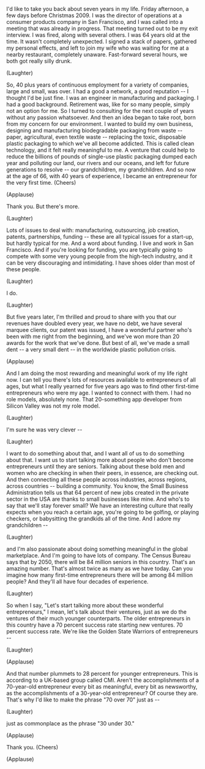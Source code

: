 
I&#39;d like to take you back
about seven years in my life.
Friday afternoon,
a few days before Christmas 2009.
I was the director of operations
at a consumer products company
in San Francisco,
and I was called into a meeting
that was already in progress.
That meeting turned out
to be my exit interview.
I was fired, along with several others.
I was 64 years old at the time.
It wasn&#39;t completely unexpected.
I signed a stack of papers,
gathered my personal effects,
and left to join my wife
who was waiting for me
at a nearby restaurant,
completely unaware.
Fast-forward several hours,
we both got really silly drunk.

(Laughter)

So, 40 plus years of continuous employment
for a variety of companies,
large and small,
was over.
I had a good a network,
a good reputation --
I thought I&#39;d be just fine.
I was an engineer
in manufacturing and packaging.
I had a good background.
Retirement was, like for so many people,
simply not an option for me.
So I turned to consulting
for the next couple of years
without any passion whatsoever.
And then an idea began to take root,
born from my concern for our environment.
I wanted to build my own business,
designing and manufacturing
biodegradable packaging from waste --
paper, agricultural, even textile waste --
replacing the toxic,
disposable plastic packaging
to which we&#39;ve all become addicted.
This is called clean technology,
and it felt really meaningful to me.
A venture that could help to reduce
the billions of pounds
of single-use plastic packaging
dumped each year
and polluting our land,
our rivers and our oceans,
and left for future
generations to resolve --
our grandchildren,
my grandchildren.
And so now at the age of 66,
with 40 years of experience,
I became an entrepreneur
for the very first time.
(Cheers)

(Applause)

Thank you.
But there&#39;s more.

(Laughter)


Lots of issues to deal with:
manufacturing, outsourcing, job creation,
patents, partnerships, funding --
these are all typical
issues for a start-up,
but hardly typical for me.
And a word about funding.
I live and work in San Francisco.
And if you&#39;re looking for funding,
you are typically going to compete
with some very young people
from the high-tech industry,
and it can be very discouraging
and intimidating.
I have shoes older
than most of these people.

(Laughter)

I do.

(Laughter)

But five years later,
I&#39;m thrilled and proud to share with you
that our revenues have doubled every year,
we have no debt,
we have several marquee clients,
our patent was issued,
I have a wonderful partner
who&#39;s been with me
right from the beginning,
and we&#39;ve won more than 20 awards
for the work that we&#39;ve done.
But best of all,
we&#39;ve made a small dent --
a very small dent --
in the worldwide plastic pollution crisis.

(Applause)

And I am doing the most rewarding
and meaningful work of my life right now.
I can tell you there&#39;s lots of resources
available to entrepreneurs of all ages,
but what I really yearned for
five years ago
was to find other first-time entrepreneurs
who were my age.
I wanted to connect with them.
I had no role models, absolutely none.
That 20-something app developer
from Silicon Valley
was not my role model.

(Laughter)

I&#39;m sure he was very clever --

(Laughter)

I want to do something about that,
and I want all of us
to do something about that.
I want us to start talking more
about people who don&#39;t become
entrepreneurs until they are seniors.
Talking about these bold
men and women who are checking in
when their peers, in essence,
are checking out.
And then connecting all these people
across industries, across regions,
across countries --
building a community.
You know, the Small Business
Administration tells us
that 64 percent of new jobs
created in the private sector in the USA
are thanks to small businesses like mine.
And who&#39;s to say
that we&#39;ll stay forever small?
We have an interesting culture
that really expects
when you reach a certain age,
you&#39;re going to be golfing,
or playing checkers,
or babysitting the grandkids
all of the time.
And I adore my grandchildren --

(Laughter)

and I&#39;m also passionate
about doing something meaningful
in the global marketplace.
And I&#39;m going to have lots of company.
The Census Bureau says that by 2050,
there will be 84 million seniors
in this country.
That&#39;s an amazing number.
That&#39;s almost twice as many
as we have today.
Can you imagine how many
first-time entrepreneurs there will be
among 84 million people?
And they&#39;ll all have
four decades of experience.

(Laughter)

So when I say, &quot;Let&#39;s start talking more
about these wonderful entrepreneurs,&quot;
I mean, let&#39;s talk about their ventures,
just as we do the ventures
of their much younger counterparts.
The older entrepreneurs in this country
have a 70 percent success rate
starting new ventures.
70 percent success rate.
We&#39;re like the Golden State Warriors
of entrepreneurs --

(Laughter)


(Applause)

And that number plummets to 28 percent
for younger entrepreneurs.
This is according to a UK-based
group called CMI.
Aren&#39;t the accomplishments
of a 70-year-old entrepreneur
every bit as meaningful,
every bit as newsworthy,
as the accomplishments
of a 30-year-old entrepreneur?
Of course they are.
That&#39;s why I&#39;d like to make the phrase
&quot;70 over 70&quot; just as --

(Laughter)

just as commonplace
as the phrase &quot;30 under 30.&quot;

(Applause)

Thank you.
(Cheers)

(Applause)

